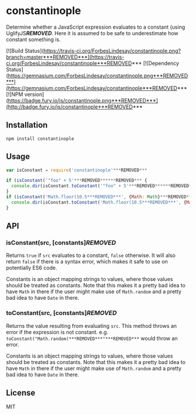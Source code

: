 # constantinople

Determine whether a JavaScript expression evaluates to a constant (using UglifyJS***REMOVED***.  Here it is assumed to be safe to underestimate how constant something is.

[![Build Status](https://travis-ci.org/ForbesLindesay/constantinople.png?branch=master***REMOVED***](https://travis-ci.org/ForbesLindesay/constantinople***REMOVED***
[![Dependency Status](https://gemnasium.com/ForbesLindesay/constantinople.png***REMOVED***](https://gemnasium.com/ForbesLindesay/constantinople***REMOVED***
[![NPM version](https://badge.fury.io/js/constantinople.png***REMOVED***](http://badge.fury.io/js/constantinople***REMOVED***

## Installation

    npm install constantinople

## Usage

```js
var isConstant = require('constantinople'***REMOVED***

if (isConstant('"foo" + 5'***REMOVED******REMOVED*** {
  console.dir(isConstant.toConstant('"foo" + 5'***REMOVED******REMOVED***
}
if (isConstant('Math.floor(10.5***REMOVED***', {Math: Math}***REMOVED******REMOVED*** {
  console.dir(isConstant.toConstant('Math.floor(10.5***REMOVED***', {Math: Math}***REMOVED******REMOVED***
}
```

## API

### isConstant(src, [constants]***REMOVED***

Returns `true` if `src` evaluates to a constant, `false` otherwise.  It will also return `false` if there is a syntax error, which makes it safe to use on potentially ES6 code.

Constants is an object mapping strings to values, where those values should be treated as constants.  Note that this makes it a pretty bad idea to have `Math` in there if the user might make use of `Math.random` and a pretty bad idea to have `Date` in there.

### toConstant(src, [constants]***REMOVED***

Returns the value resulting from evaluating `src`.  This method throws an error if the expression is not constant.  e.g. `toConstant("Math.random(***REMOVED***"***REMOVED***` would throw an error.

Constants is an object mapping strings to values, where those values should be treated as constants.  Note that this makes it a pretty bad idea to have `Math` in there if the user might make use of `Math.random` and a pretty bad idea to have `Date` in there.

## License

  MIT